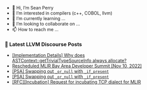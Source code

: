 - 👋 Hi, I’m Sean Perry
- 👀 I’m interested in compilers (c++, COBOL, llvm)
- 🌱 I’m currently learning ...
- 💞️ I’m looking to collaborate on ...
- 📫 How to reach me ...

<!---
s66perry/s66perry is a ✨ special ✨ repository because its `README.md` (this file) appears on your GitHub profile.
You can click the Preview link to take a look at your changes.
--->
### 📕 Latest LLVM Discourse Posts

<!-- DISCOURSE-LLVM:START -->
- [[Implementation Details] Why does ASTContext::getTrivialTypeSourceInfo always allocate?](https://discourse.llvm.org/t/implementation-details-why-does-astcontext-gettrivialtypesourceinfo-always-allocate/65035#post_2)
- [Rescheduled MLIR Bay Area Developer Summit [Nov 10, 2022]](https://discourse.llvm.org/t/rescheduled-mlir-bay-area-developer-summit-nov-10-2022/65043#post_2)
- [[PSA] Swapping out `_or_null` with `_if_present`](https://discourse.llvm.org/t/psa-swapping-out-or-null-with-if-present/65018#post_9)
- [[PSA] Swapping out `_or_null` with `_if_present`](https://discourse.llvm.org/t/psa-swapping-out-or-null-with-if-present/65018#post_8)
- [[RFC][Incubation] Request for incubating TCP dialect for MLIR](https://discourse.llvm.org/t/rfc-incubation-request-for-incubating-tcp-dialect-for-mlir/64883?page=2#post_24)
<!-- DISCOURSE-LLVM:END -->
